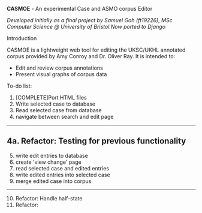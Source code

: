 **CASMOE** - An experimental Case and ASMO corpus Editor

*Developed initially as a final project by Samuel Goh (ft19226), MSc Computer Science @ University of Bristol.Now ported to Django*

Introduction

CASMOE is a lightweight web tool for editing the UKSC/UKHL annotated corpus provided by Amy Conroy and Dr. Oliver Ray. It is intended to:
- Edit and review corpus annotations
- Present visual graphs of corpus data

To-do list:
1. [COMPLETE]Port HTML files
2. Write selected case to database 
3. Read selected case from database 
4. navigate between search and edit page
---------
4a. Refactor: Testing for previous functionality
---------
5. write edit entries to database
6. create 'view change' page
7. read selected case and edited entries
8. write edited entries into selected case
9. merge edited case into corpus
---------
10. Refactor: Handle half-state 
11. Refactor: 
